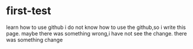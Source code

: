 # first-test
learn how to use github
i do not know how to use the github,so i write this page.
maybe there was something wrong,i have not see the change.
there was something change
